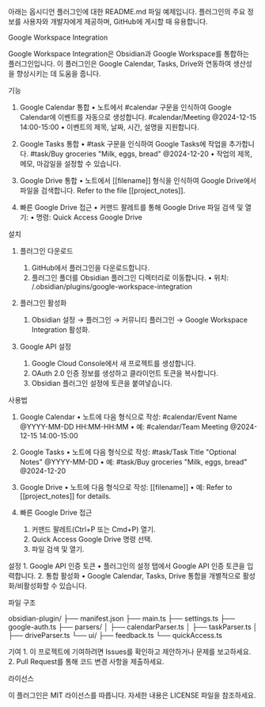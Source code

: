 아래는 옵시디언 플러그인에 대한 README.md 파일 예제입니다. 플러그인의 주요 정보를 사용자와 개발자에게 제공하며, GitHub에 게시할 때 유용합니다.

Google Workspace Integration

Google Workspace Integration은 Obsidian과 Google Workspace를 통합하는 플러그인입니다.
이 플러그인은 Google Calendar, Tasks, Drive와 연동하여 생산성을 향상시키는 데 도움을 줍니다.

기능

1. Google Calendar 통합
	•	노트에서 #calendar 구문을 인식하여 Google Calendar에 이벤트를 자동으로 생성합니다.
    #calendar/Meeting @2024-12-15 14:00-15:00
	•	이벤트의 제목, 날짜, 시간, 설명을 지원합니다.

2. Google Tasks 통합
	•	#task 구문을 인식하여 Google Tasks에 작업을 추가합니다.
    #task/Buy groceries "Milk, eggs, bread" @2024-12-20
	•	작업의 제목, 메모, 마감일을 설정할 수 있습니다.

3. Google Drive 통합
	•	노트에서 [[filename]] 형식을 인식하여 Google Drive에서 파일을 검색합니다.
    Refer to the file [[project_notes]].

4. 빠른 Google Drive 접근
	•	커맨드 팔레트를 통해 Google Drive 파일 검색 및 열기:
	•	명령: Quick Access Google Drive

설치

1. 플러그인 다운로드
	1.	GitHub에서 플러그인을 다운로드합니다.
	2.	플러그인 폴더를 Obsidian 플러그인 디렉터리로 이동합니다.
	•	위치: <vault>/.obsidian/plugins/google-workspace-integration

2. 플러그인 활성화
	1.	Obsidian 설정 → 플러그인 → 커뮤니티 플러그인 → Google Workspace Integration 활성화.

3. Google API 설정
	1.	Google Cloud Console에서 새 프로젝트를 생성합니다.
	2.	OAuth 2.0 인증 정보를 생성하고 클라이언트 토큰을 복사합니다.
	3.	Obsidian 플러그인 설정에 토큰을 붙여넣습니다.

사용법

1. Google Calendar
	•	노트에 다음 형식으로 작성:
    #calendar/Event Name @YYYY-MM-DD HH:MM-HH:MM
	•	예:
    #calendar/Team Meeting @2024-12-15 14:00-15:00

2. Google Tasks
	•	노트에 다음 형식으로 작성:
    #task/Task Title "Optional Notes" @YYYY-MM-DD
	•	예:
    #task/Buy groceries "Milk, eggs, bread" @2024-12-20


3. Google Drive
	•	노트에 다음 형식으로 작성:
    [[filename]]
	•	예:
    Refer to [[project_notes]] for details.

4. 빠른 Google Drive 접근
	1.	커맨드 팔레트(Ctrl+P 또는 Cmd+P) 열기.
	2.	Quick Access Google Drive 명령 선택.
	3.	파일 검색 및 열기.

설정
	1.	Google API 인증 토큰
	•	플러그인의 설정 탭에서 Google API 인증 토큰을 입력합니다.
	2.	통합 활성화
	•	Google Calendar, Tasks, Drive 통합을 개별적으로 활성화/비활성화할 수 있습니다.


파일 구조

obsidian-plugin/
├── manifest.json
├── main.ts
├── settings.ts
├── google-auth.ts
├── parsers/
│   ├── calendarParser.ts
│   ├── taskParser.ts
│   ├── driveParser.ts
└── ui/
    ├── feedback.ts
    └── quickAccess.ts

기여
	1.	이 프로젝트에 기여하려면 Issues를 확인하고 제안하거나 문제를 보고하세요.
	2.	Pull Request를 통해 코드 변경 사항을 제출하세요.

라이선스

이 플러그인은 MIT 라이선스를 따릅니다.
자세한 내용은 LICENSE 파일을 참조하세요.
